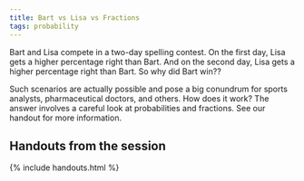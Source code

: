 ```yaml
---
title: Bart vs Lisa vs Fractions
tags: probability
---
```


Bart and Lisa compete in a two-day spelling contest. On the first day, Lisa gets a higher percentage right than Bart. And on the second day, Lisa gets a higher percentage right than Bart. So why did Bart win??

Such scenarios are actually possible and pose a big conundrum for sports analysts, pharmaceutical doctors, and others. How does it work? The answer involves a careful look at probabilities and fractions. See our handout for more information.

## Handouts from the session

{% include handouts.html %}
